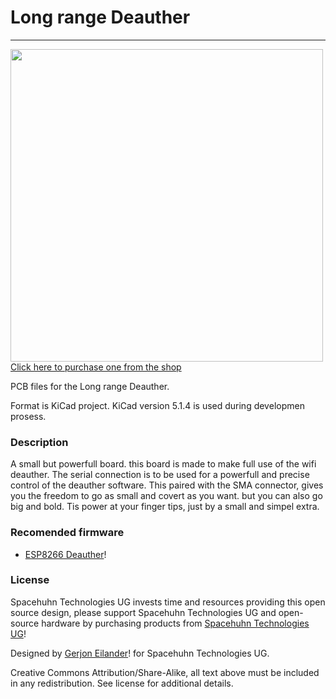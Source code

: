 # Long range Deauther
----------
<a href="https://spacehuhn.store/product/long-range-deauther/"><img src="Pictures/board.png?raw=true" width="500px"><br/>
Click here to purchase one from the shop</a>

PCB files for the Long range Deauther. 

Format is KiCad project.
KiCad version 5.1.4 is used during developmen prosess.

### Description
A small but powerfull board. this board is made to make full use of the wifi deauther. The serial connection is to be used for a powerfull and precise control of the deauther software.
This paired with the SMA connector, gives you the freedom to go as small and covert as you want. but you can also go big and bold. Tis power at your finger tips, just by a small and simpel extra.

### Recomended firmware
- [ESP8266 Deauther](https://github.com/SpacehuhnTech/esp8266_deauther)!

### License

Spacehuhn Technologies UG invests time and resources providing this open source design, please support Spacehuhn Technologies UG and open-source hardware by purchasing products from [Spacehuhn Technologies UG](https://spacehuhn.tech/)!

Designed by [Gerjon Eilander](https://github.com/13r1ckz)! for Spacehuhn Technologies UG.

Creative Commons Attribution/Share-Alike, all text above must be included in any redistribution. 
See license for additional details.
